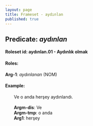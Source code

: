 ```yaml
---
layout: page
title: Frameset - aydınlan
published: true
---
```

<h2>Predicate: <i>aydınlan</i></h2>
<h4>Roleset id: aydınlan.01 - Aydınlık olmak<br>
<h4>Roles:</h4>
<b>Arg-1</b>: <i>aydınlanan</i>  (NOM) <br>
<h4>Example:</h4>
&emsp;&emsp;Ve o anda herşey aydınlandı.<br><br>
&emsp;&emsp;<b>Argm-dis</b>:  Ve<br>
&emsp;&emsp;<b>Argm-tmp</b>:  o anda<br>
&emsp;&emsp;<b>Arg1</b>:  herşey<br>


